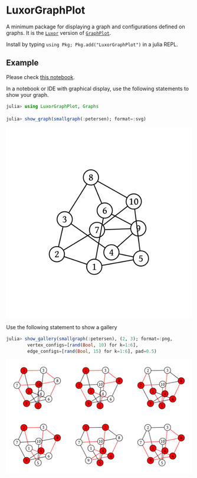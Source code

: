 # LuxorGraphPlot

A minimum package for displaying a graph and configurations defined on graphs.
It is the [`Luxor`](https://github.com/JuliaGraphics/Luxor.jl) version of [`GraphPlot`](https://github.com/JuliaGraphs/GraphPlot.jl).

Install by typing `using Pkg; Pkg.add("LuxorGraphPlot")` in a julia REPL.

## Example
Please check [this notebook](https://giggleliu.github.io/LuxorGraphPlot.jl/notebooks/tutorial.html).

In a notebook or IDE with graphical display, use the following statements to show your graph.

```julia
julia> using LuxorGraphPlot, Graphs

julia> show_graph(smallgraph(:petersen); format=:svg)
```
![](notebooks/demo.svg)

Use the following statement to show a gallery

```julia
julia> show_gallery(smallgraph(:petersen), (2, 3); format=:png,
        vertex_configs=[rand(Bool, 10) for k=1:6],
        edge_configs=[rand(Bool, 15) for k=1:6], pad=0.5)
```
![](notebooks/demo.png)